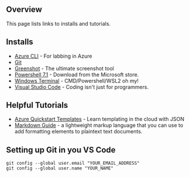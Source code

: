 ## Overview
This page lists links to installs and tutorials.

## Installs
* [Azure CLI](https://docs.microsoft.com/en-us/cli/azure/install-azure-cli) - For labbing in Azure
* [Git](https://gitforwindows.org/)
* [Greenshot](https://getgreenshot.org/) - The ultimate screenshot tool
* [Powershell 7.1](https://www.microsoft.com/en-us/p/powershell/9mz1snwt0n5d?activetab=pivot:overviewtab) - Download from the Microsoft store.
* [Windows Terminal](https://www.microsoft.com/en-us/p/windows-terminal/9n0dx20hk701?activetab=pivot:overviewtab) - CMD/Powershell/WSL2 oh my!
* [Visual Studio Code](https://code.visualstudio.com/download) - Coding isn't just for programmers.

## Helpful Tutorials
* [Azure Quickstart Templates](https://azure.microsoft.com/en-us/resources/templates/) - Learn templating in the cloud with JSON
* [Markdown Guide](https://www.markdownguide.org/) - a lightweight markup language that you can use to add formatting elements to plaintext text documents.

## Setting up Git in you VS Code
```git
git config --global user.email "YOUR_EMAIL_ADDRESS"
git config --global user.name "YOUR_NAME"
```